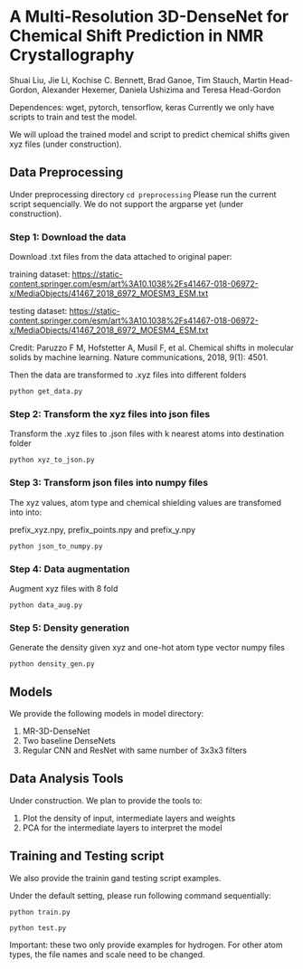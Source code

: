 # A Multi-Resolution 3D-DenseNet for Chemical Shift Prediction in NMR Crystallography

Shuai Liu, Jie Li, Kochise C. Bennett, Brad Ganoe, Tim Stauch, Martin Head-Gordon, Alexander Hexemer, Daniela Ushizima and Teresa Head-Gordon


Dependences: wget, pytorch, tensorflow, keras
Currently we only have scripts to train and test the model.

We will upload the trained model and script to predict chemical shifts given xyz files (under construction).


## Data Preprocessing
Under preprocessing directory
`cd preprocessing`
Please run the current script sequencially. We do not support the argparse yet (under construction).

### Step 1: Download the data
Download .txt files from the data attached to original paper:

training dataset: 
https://static-content.springer.com/esm/art%3A10.1038%2Fs41467-018-06972-x/MediaObjects/41467_2018_6972_MOESM3_ESM.txt

testing dataset:
https://static-content.springer.com/esm/art%3A10.1038%2Fs41467-018-06972-x/MediaObjects/41467_2018_6972_MOESM4_ESM.txt

Credit:
Paruzzo F M, Hofstetter A, Musil F, et al. Chemical shifts in molecular solids by machine learning. Nature communications, 2018, 9(1): 4501.

Then the data are transformed to .xyz files into different folders

`python get_data.py`

### Step 2: Transform the xyz files into json files
Transform the .xyz files to .json files with k nearest atoms into destination folder

`python xyz_to_json.py`

### Step 3: Transform json files into numpy files 
The xyz values, atom type and chemical shielding values are transfomed into into:

prefix_xyz.npy, prefix_points.npy and prefix_y.npy

`python json_to_numpy.py`

### Step 4: Data augmentation
Augment xyz files with 8 fold

`python data_aug.py`

### Step 5: Density generation
Generate the density given xyz and one-hot atom type vector numpy files

`python density_gen.py`


## Models
We provide the following models in model directory:
1) MR-3D-DenseNet
2) Two baseline DenseNets
3) Regular CNN and ResNet with same number of 3x3x3 filters

## Data Analysis Tools
Under construction. We plan to provide the tools to:
1) Plot the density of input, intermediate layers and weights
2) PCA for the intermediate layers to interpret the model

## Training and Testing script
We also provide the trainin gand testing script examples. 

Under the default setting, please run following command sequentially:

`python train.py`

`python test.py`

Important: these two only provide examples for hydrogen. For other atom types, the file names and scale need to be changed.

